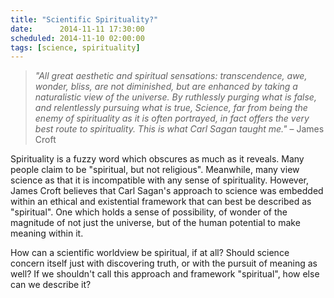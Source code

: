 ```yaml
---
title: "Scientific Spirituality?"
date:      2014-11-11 17:30:00
scheduled: 2014-11-10 02:00:00
tags: [science, spirituality]
---
```

> *"All great aesthetic and spiritual sensations: transcendence, awe, wonder, bliss, are not diminished, but are enhanced by taking a naturalistic view of the universe. By ruthlessly purging what is false, and relentlessly pursuing what is true, Science, far from being the enemy of spirituality as it is often portrayed, in fact offers the very best route to spirituality. This is what Carl Sagan taught me."* – James Croft

Spirituality is a fuzzy word which obscures as much as it reveals. Many people claim to be "spiritual, but not religious". Meanwhile, many view science as that it is incompatible with any sense of spirituality. However, James Croft believes that Carl Sagan's approach to science was embedded within an ethical and existential framework that can best be described as "spiritual". One which holds a sense of possibility, of wonder of the magnitude of not just the universe, but of the human potential to make meaning within it.

How can a scientific worldview be spiritual, if at all? Should science concern itself just with discovering truth, or with the pursuit of meaning as well? If we shouldn't call this approach and framework "spiritual", how else can we describe it?
